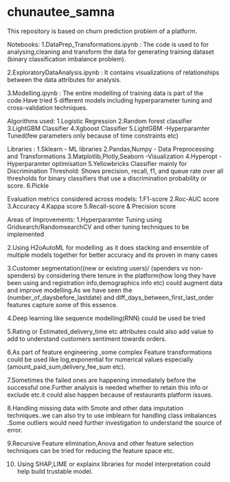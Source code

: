 # chunautee_samna
This repository is based on churn prediction problem of a platform.

Notebooks:
1.DataPrep_Transformations.ipynb : The code is used to for analysing,cleaning and transform the data for generating training dataset (binary classification imbalance problem).

2.ExploratoryDataAnalysis.ipynb : It contains visualizations of relationships between the data attributes for analysis.

3.Modelling.ipynb : The entire modelling of training data is part of the code.Have tried 5 different models including hyperparameter tuning and cross-validation techniques.

Algorithms used:
1.Logistic Regression
2.Random forest classifier
3.LightGBM Classifier
4.Xgboost Classifier
5.LightGBM -Hyperparamter Tuned(few parameters only because of time constraints etc)


Libraries :
1.Sklearn - ML libraries
2.Pandas,Numpy - Data Preprocessing and Transformations
3.Matplotlib,Plotly,Seaborn -Visualization
4.Hyperopt - Hyperparamter optimisation
5.Yellowbricks Classifier mainly for Discrimination Threshold: Shows precision, recall, f1, and queue rate over all thresholds for binary classifiers that use a discrimination probability or score.
6.Pickle 


Evaluation metrics considered across models:
1.F1-score
2.Roc-AUC score
3.Accuracy
4.Kappa score
5.Recall-score & Precision score


Areas of Improvements:
1.Hyperparamter Tuning using Gridsearch/RandomsearchCV and other tuning techniques to be implemented

2.Using H2oAutoML for modelling .as it does stacking and ensemble of multiple models together for better accuracy and its proven in many cases

3.Customer segmentation((new or existing users)/ (spenders vs non-spenders) by considering there tenure in the platform(how long they have been using and registration info,demographics info etc) could augment data and improve modelling.As we have seen the (number_of_daysbefore_lastdate) and diff_days_between_first_last_order features capture some of this essence.

4.Deep learning like sequence modelling(RNN) could be used be tried

5.Rating or Estimated_delivery_time etc attributes could also add value to add to understand customers sentiment towards orders.

6.As part of feature engineering ,some complex Feature transformations could be used like log,exponential for numerical values especially (amount_paid_sum,delivery_fee_sum etc).

7.Sometimes the failed ones are happening immediately before the successful one.Further analysis is needed whether to retain this info or exclude etc.it could also happen because of restaurants platform issues.

8.Handling missing data with Smote and other data imputation techniques..we can also try to use imblearn for handling class imbalances .Some outliers would need further investigation to understand the source of error.

9.Recursive Feature elimination,Anova and other feature selection techniques can be tried for reducing the feature space etc.

10. Using SHAP,LIME or explainx libraries for model interpretation could help build trustable model. 

